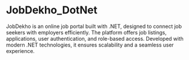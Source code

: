 # JobDekho_DotNet
JobDekho is an online job portal built with .NET, designed to connect job seekers with employers efficiently. The platform offers job listings, applications, user authentication, and role-based access. Developed with modern .NET technologies, it ensures scalability and a seamless user experience.
